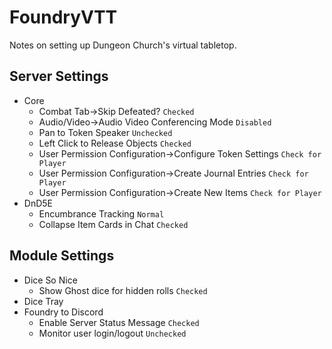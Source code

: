 # FoundryVTT
Notes on setting up Dungeon Church's virtual tabletop.
## Server Settings

* Core
  * Combat Tab→Skip Defeated? `Checked`
  * Audio/Video→Audio Video Conferencing Mode `Disabled`
  * Pan to Token Speaker `Unchecked`
  * Left Click to Release Objects `Checked`
  * User Permission Configuration→Configure Token Settings `Check for Player`
  * User Permission Configuration→Create Journal Entries `Check for Player`
  * User Permission Configuration→Create New Items `Check for Player`
* DnD5E
  * Encumbrance Tracking `Normal`
  * Collapse Item Cards in Chat `Checked`

## Module Settings
* Dice So Nice
  * Show Ghost dice for hidden rolls `Checked`
* Dice Tray
* Foundry to Discord
  * Enable Server Status Message `Checked`
  * Monitor user login/logout `Unchecked`
